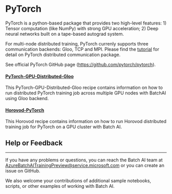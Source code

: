 # PyTorch

PyTorch is a python-based package that provides two high-level features: 1) Tensor computation (like NumPy) with strong GPU acceleration; 2) Deep neural networks built on a tape-based autograd system.

For multi-node distributed training, PyTorch currenly supports three communication backends: Gloo, TCP and MPI. Please find the [tutorial](http://pytorch.org/docs/master/distributed.html) for detail on PyTorch distributed communication package.

See official PyTorch GitHub page (https://github.com/pytorch/pytorch). 

#### [PyTorch-GPU-Distributed-Gloo](./PyTorch-GPU-Distributed-Gloo)
This PyTorch-GPU-Distributed-Gloo recipe contains information on how to run distributed PyTorch training job across multiple GPU nodes with BatchAI using Gloo backend.

#### [Horovod-PyTorch](../Horovod/Horovod-PyTorch)

This Horovod recipe contains information on how to run Horovod distributed training job for PyTorch on a GPU cluster with Batch AI. 

## Help or Feedback
--------------------
If you have any problems or questions, you can reach the Batch AI team at [AzureBatchAITrainingPreview@service.microsoft.com](mailto:AzureBatchAITrainingPreview@service.microsoft.com) or you can create an issue on GitHub.

We also welcome your contributions of additional sample notebooks, scripts, or other examples of working with Batch AI.
